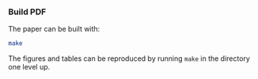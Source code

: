 ### Build PDF
The paper can be built with:
```sh
make
```
The figures and tables can be reproduced by running `make` in the directory one level up.
